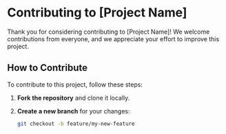 
# Contributing to [Project Name]

Thank you for considering contributing to [Project Name]! We welcome contributions from everyone, and we appreciate your effort to improve this project.

## How to Contribute

To contribute to this project, follow these steps:

1. **Fork the repository** and clone it locally.
   
2. **Create a new branch** for your changes:
   ```bash
   git checkout -b feature/my-new-feature
